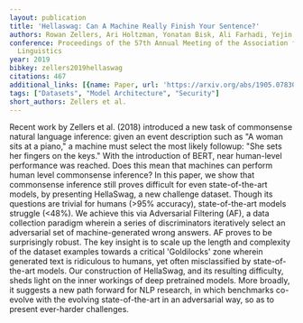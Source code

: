```yaml
---
layout: publication
title: 'Hellaswag: Can A Machine Really Finish Your Sentence?'
authors: Rowan Zellers, Ari Holtzman, Yonatan Bisk, Ali Farhadi, Yejin Choi
conference: Proceedings of the 57th Annual Meeting of the Association for Computational
  Linguistics
year: 2019
bibkey: zellers2019hellaswag
citations: 467
additional_links: [{name: Paper, url: 'https://arxiv.org/abs/1905.07830'}]
tags: ["Datasets", "Model Architecture", "Security"]
short_authors: Zellers et al.
---
```

Recent work by Zellers et al. (2018) introduced a new task of commonsense
natural language inference: given an event description such as "A woman sits at
a piano," a machine must select the most likely followup: "She sets her fingers
on the keys." With the introduction of BERT, near human-level performance was
reached. Does this mean that machines can perform human level commonsense
inference?
  In this paper, we show that commonsense inference still proves difficult for
even state-of-the-art models, by presenting HellaSwag, a new challenge dataset.
Though its questions are trivial for humans (>95% accuracy), state-of-the-art
models struggle (<48%). We achieve this via Adversarial Filtering (AF), a data
collection paradigm wherein a series of discriminators iteratively select an
adversarial set of machine-generated wrong answers. AF proves to be
surprisingly robust. The key insight is to scale up the length and complexity
of the dataset examples towards a critical 'Goldilocks' zone wherein generated
text is ridiculous to humans, yet often misclassified by state-of-the-art
models.
  Our construction of HellaSwag, and its resulting difficulty, sheds light on
the inner workings of deep pretrained models. More broadly, it suggests a new
path forward for NLP research, in which benchmarks co-evolve with the evolving
state-of-the-art in an adversarial way, so as to present ever-harder
challenges.